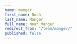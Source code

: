 ```yaml
---
name: manger
first_name: Noah
last_name: Manger
full_name: Noah Manger
redirect_from: "/team/manger/"
published: false
---
```


